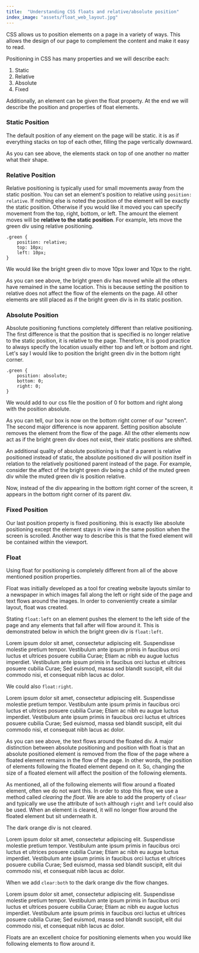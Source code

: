 ```yaml
---
title:  "Understanding CSS floats and relative/absolute position"
index_image: "assets/float_web_layout.jpg"
---
```


CSS allows us to position elements on a page in a variety of ways. This allows the design of our page to complement the content and make it easy to read.

Positioning in CSS has many properties and we will describe each:
1. Static
2. Relative
3. Absolute
4. Fixed

Additionally, an element can be given the float property. At the end we will describe the position and properties of float elements.

### Static Position

The default position of any element on the page will be static. it is as if everything stacks on top of each other, filling the page vertically downward. 

<div class="screen static">
	<div class="orange"></div>
	<div class="green"></div>
	<div class="light_green"></div>
	<div class="dark_orange"></div>
</div>

As you can see above, the elements stack on top of one another no matter what their shape.

### Relative Position

Relative positioning is typically used for small movements away from the static position. You can set an element's position to relative using `position: relative`. If nothing else is noted the position of the element will be exactly the static position. Otherwise if you would like it moved you can specify movement from the top, right, bottom, or left. The amount the element moves will be **relative to the static position**. For example, lets move the green div using relative positioning.
```
.green {
	position: relative;
	top: 10px;
	left: 10px;
}
```
We would like the bright green div to move 10px lower and 10px to the right.

<div class="screen relative">
	<div class="orange"></div>
	<div class="green"></div>
	<div class="light_green"></div>
	<div class="dark_orange"></div>
</div>

As you can see above, the bright green div has moved while all the others have remained in the same location. This is because setting the position to relative does not affect the flow of the elements on the page. All other elements are still placed as if the bright green div is in its static position. 

### Absolute Position

Absolute positioning functions completely different than relative positioning. The first difference is that the position that is specified is no longer relative to the static position, it is relative to the page. Therefore, it is good practice to always specify the location usually either top and left or bottom and right. Let's say I would like to position the bright green div in the bottom right corner. 
```
.green {
	position: absolute;
	bottom: 0;
	right: 0;
}
```
We would add to our css file the position of 0 for bottom and right along with the position absolute.

<div class="screen absolute">
	<div class="orange"></div>
	<div class="green"></div>
	<div class="light_green"></div>
	<div class="dark_orange"></div>
</div>

As you can tell, our box is now on the bottom right corner of our "screen". The second major difference is now apparent. Setting position absolute removes the element from the flow of the page. All the other elements now act as if the bright green div does not exist, their static positions are shifted.

An additional quality of absolute positioning is that if a parent is relative positioned instead of static, the absolute positioned div will position itself in relation to the relatively positioned parent instead of the page. For example, consider the affect of the bright green div being a child of the muted green div while the muted green div is position relative.

<div class="screen absolute absolute2">
	<div class="orange"></div>
	<div class="light_green">
	<div class="green"></div>
	</div>
	<div class="dark_orange"></div>
</div>

Now, instead of the div appearing in the bottom right corner of the screen, it appears in the bottom right corner of its parent div.

### Fixed Position

Our last position property is fixed positioning. this is exactly like absolute positioning except the element stays in view in the same position when the screen is scrolled. Another way to describe this is that the fixed element will be contained within the viewport.

### Float

Using float for positioning is completely different from all of the above mentioned position properties.

Float was initially developed as a tool for creating website layouts similar to a newspaper in which images fall along the left or right side of the page and text flows around the images. In order to conveniently create a similar layout, float was created.

Stating `float:left` on an element pushes the element to the left side of the page and any elements that fall after will flow around it. This is demonstrated below in which the bright green div is `float:left`.

<div class="screen floatleft">
	<div class="orange"></div>
	<div class="green"></div>
	<div class="light_green">Lorem ipsum dolor sit amet, consectetur adipiscing elit. Suspendisse molestie pretium tempor. Vestibulum ante ipsum primis in faucibus orci luctus et ultrices posuere cubilia Curae; Etiam ac nibh eu augue luctus imperdiet. Vestibulum ante ipsum primis in faucibus orci luctus et ultrices posuere cubilia Curae; Sed euismod, massa sed blandit suscipit, elit dui commodo nisi, et consequat nibh lacus ac dolor.</div>
	<div class="dark_orange"></div>
</div>

We could also `float:right`.

<div class="screen floatright">
	<div class="orange"></div>
	<div class="green"></div>
	<div class="light_green">Lorem ipsum dolor sit amet, consectetur adipiscing elit. Suspendisse molestie pretium tempor. Vestibulum ante ipsum primis in faucibus orci luctus et ultrices posuere cubilia Curae; Etiam ac nibh eu augue luctus imperdiet. Vestibulum ante ipsum primis in faucibus orci luctus et ultrices posuere cubilia Curae; Sed euismod, massa sed blandit suscipit, elit dui commodo nisi, et consequat nibh lacus ac dolor.</div>
	<div class="dark_orange"></div>
</div>

As you can see above, the text flows around the floated div. A major distinction between absolute positioning and position with float is that an absolute positioned element is removed from the flow of the page where a floated element remains in the flow of the page. In other words, the position of elements following the floated element depend on it. So, changing the size of a floated element will affect the position of the following elements.

As mentioned, all of the following elements will flow around a floated element, often we do not want this. In order to stop this flow, we use a method called *clearing the float*. We are able to add the property of `clear` and typically we use the attribute of `both` although `right` and `left` could also be used. When an element is cleared, it will no longer flow around the floated element but sit underneath it.

The dark orange div is not cleared.

<div class="screen floatnoclear">
	<div class="orange"></div>
	<div class="green"></div>
	<div class="light_green">Lorem ipsum dolor sit amet, consectetur adipiscing elit. Suspendisse molestie pretium tempor. Vestibulum ante ipsum primis in faucibus orci luctus et ultrices posuere cubilia Curae; Etiam ac nibh eu augue luctus imperdiet. Vestibulum ante ipsum primis in faucibus orci luctus et ultrices posuere cubilia Curae; Sed euismod, massa sed blandit suscipit, elit dui commodo nisi, et consequat nibh lacus ac dolor.</div>
	<div class="dark_orange"></div>
</div>

When we add `clear:both` to the dark orange div the flow changes.

<div class="screen floatclear">
	<div class="orange"></div>
	<div class="green"></div>
	<div class="light_green">Lorem ipsum dolor sit amet, consectetur adipiscing elit. Suspendisse molestie pretium tempor. Vestibulum ante ipsum primis in faucibus orci luctus et ultrices posuere cubilia Curae; Etiam ac nibh eu augue luctus imperdiet. Vestibulum ante ipsum primis in faucibus orci luctus et ultrices posuere cubilia Curae; Sed euismod, massa sed blandit suscipit, elit dui commodo nisi, et consequat nibh lacus ac dolor.</div>
	<div class="dark_orange"></div>
</div>

Floats are an excellent choice for positioning elements when you would like following elements to flow around it.